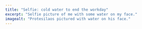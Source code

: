 ```yaml
---
title: "Selfie: cold water to end the workday"
excerpt: "Selfie picture of me with some water on my face."
imagealt: "Protesilaos pictured with water on his face."
---
```

